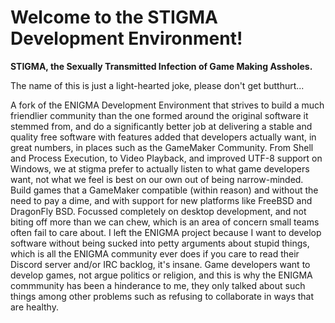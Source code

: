 # Welcome to the STIGMA Development Environment!

**STIGMA, the Sexually Transmitted Infection of Game Making Assholes.**

The name of this is just a light-hearted joke, please don't get butthurt...

A fork of the ENIGMA Development Environment that strives to build a much friendlier community than the one formed around the original software it stemmed from, and do a significantly better job at delivering a stable and quality free software with features added that developers actually want, in great numbers, in places such as the GameMaker Community. From Shell and Process Execution, to Video Playback, and improved UTF-8 support on Windows, we at stigma prefer to actually listen to what game developers want, not what we feel is best on our own out of being narrow-minded. Build games that a GameMaker compatible (within reason) and without the need to pay a dime, and with support for new platforms like FreeBSD and DragonFly BSD. Focussed completely on desktop development, and not biting off more than we can chew, which is an area of concern small teams often fail to care about. I left the ENIGMA project because I want to develop software without being sucked into petty arguments about stupid things, which is all the ENIGMA community ever does if you care to read their Discord server and/or IRC backlog, it's insane. Game developers want to develop games, not argue politics or religion, and this is why the ENIGMA commmunity has been a hinderance to me, they only talked about such things among other problems such as refusing to collaborate in ways that are healthy.
